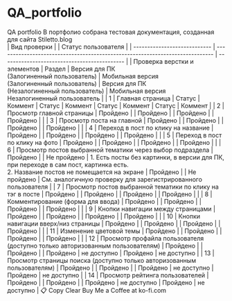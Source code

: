 # QA_portfolio
QA portfolio
В портфолио собрана тестовая документация, созданная для сайта Stiletto.blog<br>
| Вид проверки                 |                                                                               | Статус пользователя                          |
| ---------------------------- | ----------------------------------------------------------------------------- | -------------------------------------------- |
| Проверка верстки и элементов | Раздел                                                                        | Версия для ПК<br>(Залогиненный пользователь) | Мобильная версия<br>(Залогиненный пользователь) | Версия для ПК<br>(Незалогиненный пользователь) | Мобильная версия<br>Незалогиненный пользователь |
| 1                            | Главная страница                                                              | Статус                                       | Коммент | Статус | Коммент | Статус | Коммент | Статус | Коммент |
| 2                            | Просмотр главной страницы                                                     | Пройдено                                     |  | Пройдено |  | Пройдено |  | Пройдено |  |
| 3                            | Просмотр поста на главной                                                     | Пройдено                                     |  | Пройдено |  | Пройдено |  | Пройдено |  |
| 4                            | Переход в пост по клику на название                                           | Пройдено                                     |  | Пройдено |  | Пройдено |  | Пройдено |  |
| 5                            | Переход в пост по клику на фото                                               | Пройдено                                     |  | Пройдено |  | Пройдено |  | Пройдено |  |
| 6                            | Просмотр постов выбранной тематики через выбор подраздела                     | Пройдено                                     |  | Не пройдено | 1\. Есть посты без картинки, в версии для ПК, при переходе в сам пост, картинка есть.<br>2\. Название постов не помещается на экране | Пройдено |  | Не пройдено | См. аналогичную проверку для зарегистрированного пользователя |
| 7                            | Просмотр постов выбранной тематики по клику на тэг в посте                    | Пройдено                                     |  | Пройдено |  | Пройдено |  | Пройдено |  |
| 8                            | Комментирование (форма для ввода)                                             | Пройдено                                     |  | Пройдено |  | Пройдено |  | Пройдено |  |
| 9                            | Кнопки навигации между страницами                                             | Пройдено                                     |  | Пройдено |  | Пройдено |  | Пройдено |  |
| 10                           | Кнопки навигации вверх/низ страницы                                           | Пройдено                                     |  | Пройдено |  | Пройдено |  | Пройдено |  |
| 11                           | Изменение цветовой темы                                                       | Пройдено                                     |  | Пройдено |  | Пройдено |  | Пройдено |  |
| 12                           | Просмотр профайла пользователя (доступно только авторизованным пользователям) | Пройдено                                     |  | Пройдено |  | Пройдено | не доступно | Пройдено | не доступно |
| 13                           | Просмотр страницы поиска (доступно только авторизованным пользователям)       | Пройдено                                     |  | Пройдено |  | Пройдено | не доступно | Пройдено | не доступно |
| 14                           | Просмотр рейтинга пользователей                                               | Пройдено                                     |  | Пройдено |  | Пройдено | не доступно | Пройдено | не доступно |
📋 Copy
Clear
Buy Me a Coffee at ko-fi.com
